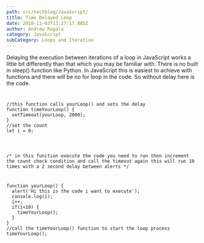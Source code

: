 ```yaml
---
path: src/techblog/JavaScript/
title: Time Delayed Loop
date: 2018-11-03T13:27:17.885Z
author: Andrew Rogala
category: JavaScript
subCategory: Loops and Iteration
---
```

Delaying the execution between iterations of a loop in JavaScript works a little bit differently than that which you may be familiar with. There is no built in sleep() function like Python. In JavaScript this is easiest to achieve with functions and there will be no for loop in the code. So without delay here is the code. 

<code>
<pre>
//this function calls yourLoop() and sets the delay
function timeYourLoop() {
  setTimeout(yourLoop, 2000);
}
//set the count
let i = 0;
</pre>

/*
  in this function execute the code you need to run 
  then increment the count
  check condition and call the timeout again 
  this will run 10 times with a 2 second delay between alerts
*/
<pre>
function yourLoop() {
  alert('Hi this is the code i want to execute');
  console.log(i);
  i++;
  if(i<10) {
    timeYourLoop();
  }
}
//call the timeYourLoop() function to start the loop process
timeYourLoop();
</pre>
</code>
